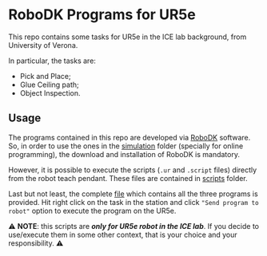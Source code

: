 # RoboDK Programs for UR5e

This repo contains some tasks for UR5e in the ICE lab background, from University of Verona. 

In particular, the tasks are: 
- Pick and Place;
- Glue Ceiling path;
- Object Inspection.

## Usage

The programs contained in this repo are developed via [RoboDK](https://robodk.com) software. So, in order to use the ones in the [simulation](/simulation) folder (specially for online programming), the download and installation of RoboDK is mandatory. 

However, it is possible to execute the scripts (`.ur` and `.script` files) directly from the robot teach pendant. These files are contained in [scripts](/scripts) folder. 

Last but not least, the complete [file](/physical_task/elaborato.rdk) which contains all the three programs is provided. Hit right click on the task in the station and click `"Send program to robot"` option to execute the program on the UR5e. 

:warning: __NOTE__: this scripts are ***only for UR5e robot in the ICE lab***. If you decide to use/execute them in some other context, that is your choice and your responsibility. :warning:
